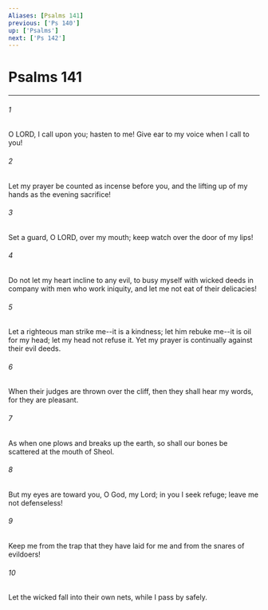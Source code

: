 ```yaml
---
Aliases: [Psalms 141]
previous: ['Ps 140']
up: ['Psalms']
next: ['Ps 142']
---
```

# Psalms 141

***

 

###### 1 
O LORD, I call upon you; hasten to me! 
 Give ear to my voice when I call to you! 
 
 

###### 2 
Let my prayer be counted as incense before you, 
 and the lifting up of my hands as the evening sacrifice!
 
 

###### 3 
Set a guard, O LORD, over my mouth; 
 keep watch over the door of my lips! 
 
 

###### 4 
Do not let my heart incline to any evil, 
 to busy myself with wicked deeds 
 in company with men who work iniquity, 
 and let me not eat of their delicacies!
 
 

###### 5 
Let a righteous man strike me--it is a kindness; 
 let him rebuke me--it is oil for my head; 
 let my head not refuse it. 
 Yet my prayer is continually against their evil deeds. 
 
 

###### 6 
When their judges are thrown over the cliff, 
 then they shall hear my words, for they are pleasant. 
 
 

###### 7 
As when one plows and breaks up the earth, 
 so shall our bones be scattered at the mouth of Sheol.
 
 

###### 8 
But my eyes are toward you, O God, my Lord; 
 in you I seek refuge; leave me not defenseless! 
 
 

###### 9 
Keep me from the trap that they have laid for me 
 and from the snares of evildoers! 
 
 

###### 10 
Let the wicked fall into their own nets, 
 while I pass by safely.
 
